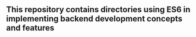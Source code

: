 ## This repository contains directories using ES6 in implementing backend development concepts and features